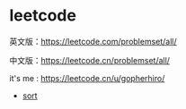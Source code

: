 # leetcode

英文版：https://leetcode.com/problemset/all/

中文版：https://leetcode.cn/problemset/all/

it's me : https://leetcode.cn/u/gopherhiro/

- [sort](sort)